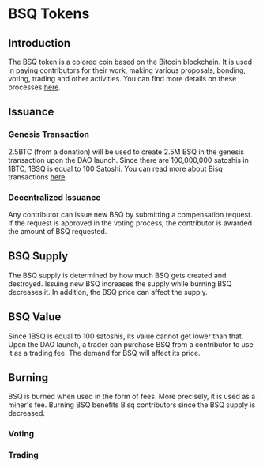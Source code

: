 # BSQ Tokens

## Introduction
The BSQ token is a colored coin based on the Bitcoin blockchain. 
It is used in paying contributors for their work, making various proposals, bonding, voting, trading and other activities. You can find more details on these processes [here](governance.md). 

## Issuance
### Genesis Transaction
2.5BTC (from a donation) will be used to create 2.5M BSQ in the genesis transaction upon the DAO launch. Since there are 100,000,000 satoshis in 1BTC, 1BSQ is equal to 100 Satoshi. You can read more about Bisq transactions [here](bisqtx.md).
  
### Decentralized Issuance 
Any contributor can issue new BSQ by submitting a compensation request. If the request is approved in the voting process, the contributor is awarded the amount of BSQ requested.  

## BSQ Supply
The BSQ supply is determined by how much BSQ gets created and destroyed. Issuing new BSQ increases the supply while burning BSQ decreases it. In addition, the BSQ price can affect the supply.

## BSQ Value
Since 1BSQ is equal to 100 satoshis, its value cannot get lower than that. Upon the DAO launch, a trader can purchase BSQ from a contributor to use it as a trading fee. The demand for BSQ will affect its price. 

## Burning
BSQ is burned when used in the form of fees. More precisely, it is used as a miner's fee. Burning BSQ benefits Bisq contributors since the BSQ supply is decreased.

### Voting


### Trading
